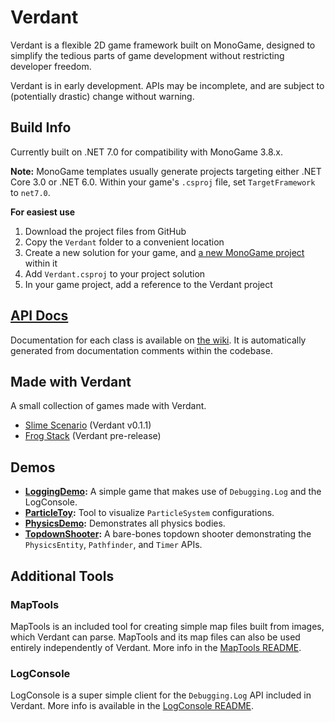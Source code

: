# Verdant

Verdant is a flexible 2D game framework built on MonoGame,
designed to simplify the tedious parts of game development without restricting developer freedom.

Verdant is in early development. APIs may be incomplete, and are subject to (potentially drastic) change without warning.

## Build Info

Currently built on .NET 7.0 for compatibility with MonoGame 3.8.x.

**Note:** MonoGame templates usually generate projects targeting either .NET Core 3.0 or .NET 6.0. Within your game's `.csproj` file, set `TargetFramework` to `net7.0`.

**For easiest use**
1. Download the project files from GitHub
2. Copy the `Verdant` folder to a convenient location
3. Create a new solution for your game, and [a new MonoGame project](https://docs.monogame.net/articles/getting_started/0_getting_started.html) within it
4. Add `Verdant.csproj` to your project solution
5. In your game project, add a reference to the Verdant project

## [API Docs](https://github.com/matthewd673/Verdant/wiki)

Documentation for each class is available on [the wiki](https://github.com/matthewd673/Verdant/wiki). It is automatically generated from documentation comments within the codebase.

## Made with Verdant
A small collection of games made with Verdant.
- [Slime Scenario](https://mattdaly.itch.io/slime-scenario) (Verdant v0.1.1)
- [Frog Stack](https://mattdaly.itch.io/frog-stack) (Verdant pre-release)

## Demos

- **[LoggingDemo](https://github.com/matthewd673/Verdant/tree/master/Demos/LoggingDemo):** A simple game that makes use of `Debugging.Log` and the LogConsole.
- **[ParticleToy](https://github.com/matthewd673/Verdant/tree/master/Demos/ParticleToy):** Tool to visualize `ParticleSystem` configurations.
- **[PhysicsDemo](https://github.com/matthewd673/Verdant/tree/master/Demos/PhysicsDemo):** Demonstrates all physics bodies.
- **[TopdownShooter](https://github.com/matthewd673/Verdant/tree/master/Demos/TopdownShooter):** A bare-bones topdown shooter demonstrating the `PhysicsEntity`, `Pathfinder`, and `Timer` APIs.


## Additional Tools
### MapTools

MapTools is an included tool for creating simple map files built from images, which Verdant can parse. MapTools and its map files can also be used entirely independently of Verdant. More info in the
[MapTools README](https://github.com/matthewd673/Verdant/blob/master/MapTools/README.md).

### LogConsole

LogConsole is a super simple client for the `Debugging.Log` API included in Verdant.
More info is available in the [LogConsole README](https://github.com/matthewd673/Verdant/blob/master/LogConsole/README.md).